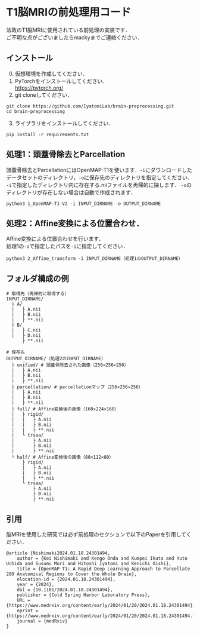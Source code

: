 # T1脳MRIの前処理用コード
法政のT1脳MRIに使用されている前処理の実装です．<br>
ご不明な点がございましたらmackyまでご連絡ください．

## インストール
0. 仮想環境を作成してください．
1. PyTorchをインストールしてください．<br>
https://pytorch.org/
2. git cloneしてください．
```
git clone https://github.com/IyatomiLab/brain-preprocessing.git
cd brain-preprocessing
```
3. ライブラリをインストールしてください．
```
pip install -r requirements.txt
```

## 処理1：頭蓋骨除去とParcellation
頭蓋骨除去とParcellationにはOpenMAP-T1を使います．```-i```にダウンロードしたデータセットのディレクトリ，```-o```に保存先のディレクトリを指定してください．<br>
```-i```で指定したディレクトリ内に存在する.niiファイルを再帰的に探します．
```-o```のディレクトリが存在しない場合は自動で作成されます．
```
python3 1_OpenMAP-T1-V2 -i INPUT_DIRNAME -o OUTPUT_DIRNAME
```

## 処理2：Affine変換による位置合わせ．
Affine変換による位置合わせを行います．<br>
処理1の```-o```で指定したパスを```-i```に指定してください．
```
python3 2_Affine_transform -i INPUT_DIRNAME（処理1のOUTPUT_DIRNAME）
```

## フォルダ構成の例
```
# 取得先（再帰的に取得する）
INPUT_DIRNAME/
  ├ A/
  |   ├ A.nii
  |   ├ B.nii
  |   ├ **.nii
  ├ B/
  |   ├ C.nii
  |   ├ D.nii
      ├ **.nii

# 保存先
OUTPUT_DIRNAME/（処理2のINPUT_DIRNAME）
  ├ unified/ # 頭蓋骨除去された画像（256✕256✕256）
  |   ├ A.nii
  |   ├ B.nii
  |   ├ **.nii
  ├ parcellation/ # parcellationマップ（256✕256✕256）
  |   ├ A.nii
  |   ├ B.nii
  |   ├ **.nii
  ├ full/ # Affine変換後の画像（160✕224✕160）
  |   ├ rigid/
  |   |   ├ A.nii
  |   |   ├ B.nii
  |   |   ├ **.nii
  |   └ trsaa/
  |       ├ A.nii
  |       ├ B.nii
  |       ├ **.nii
  └ half/ # Affine変換後の画像（80✕112✕80）
      ├ rigid/
      |   ├ A.nii
      |   ├ B.nii
      |   ├ **.nii
      └ trsaa/
          ├ A.nii
          ├ B.nii
          ├ **.nii
```
## 引用
脳MRIを使用した研究では必ず前処理のセクションで以下のPaperを引用してください．
```
@article {Nishimaki2024.01.18.24301494,
	author = {Kei Nishimaki and Kengo Onda and Kumpei Ikuta and Yuto Uchida and Susumu Mori and Hitoshi Iyatomi and Kenichi Oishi},
	title = {OpenMAP-T1: A Rapid Deep Learning Approach to Parcellate 280 Anatomical Regions to Cover the Whole Brain},
	elocation-id = {2024.01.18.24301494},
	year = {2024},
	doi = {10.1101/2024.01.18.24301494},
	publisher = {Cold Spring Harbor Laboratory Press},
	URL = {https://www.medrxiv.org/content/early/2024/01/20/2024.01.18.24301494},
	eprint = {https://www.medrxiv.org/content/early/2024/01/20/2024.01.18.24301494.full.pdf},
	journal = {medRxiv}
}
```
